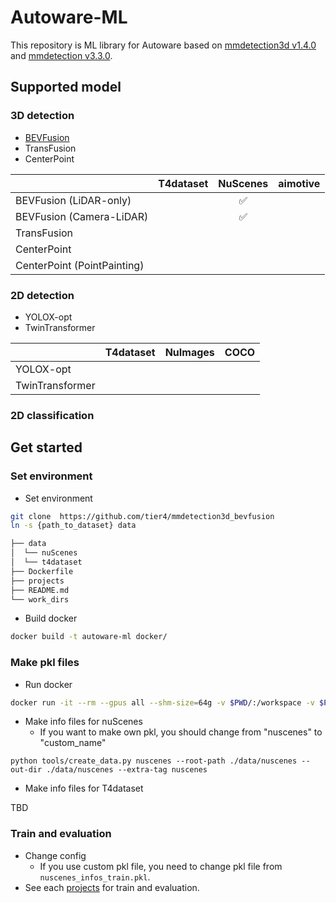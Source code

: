 # Autoware-ML

This repository is ML library for Autoware based on [mmdetection3d v1.4.0](https://github.com/open-mmlab/mmdetection3d/tree/v1.4.0) and [mmdetection v3.3.0](https://github.com/open-mmlab/mmdetection/tree/v3.3.0).

## Supported model
### 3D detection

- [BEVFusion](projects/BEVFusion)
- TransFusion
- CenterPoint

|                             | T4dataset | NuScenes | aimotive |
| --------------------------- | :-------: | :------: | :------: |
| BEVFusion (LiDAR-only)      |           |    ✅     |          |
| BEVFusion (Camera-LiDAR)    |           |    ✅     |          |
| TransFusion                 |           |          |          |
| CenterPoint                 |           |          |          |
| CenterPoint (PointPainting) |           |          |          |

### 2D detection

- YOLOX-opt
- TwinTransformer

|                 | T4dataset | NuImages | COCO  |
| --------------- | :-------: | :------: | :---: |
| YOLOX-opt       |           |          |       |
| TwinTransformer |           |          |       |

### 2D classification

## Get started
### Set environment

- Set environment

```sh
git clone  https://github.com/tier4/mmdetection3d_bevfusion
ln -s {path_to_dataset} data
```

```sh
├── data
│  └── nuScenes
│  └── t4dataset
├── Dockerfile
├── projects
├── README.md
└── work_dirs
```

- Build docker

```sh
docker build -t autoware-ml docker/
```

### Make pkl files

- Run docker

```sh
docker run -it --rm --gpus all --shm-size=64g -v $PWD/:/workspace -v $PWD/data:/workspace/data autoware-ml
```

- Make info files for nuScenes
  - If you want to make own pkl, you should change from "nuscenes" to "custom_name"

```
python tools/create_data.py nuscenes --root-path ./data/nuscenes --out-dir ./data/nuscenes --extra-tag nuscenes
```

- Make info files for T4dataset

TBD

### Train and evaluation

- Change config
  - If you use custom pkl file, you need to change pkl file from `nuscenes_infos_train.pkl`.
- See each [projects](projects) for train and evaluation.
